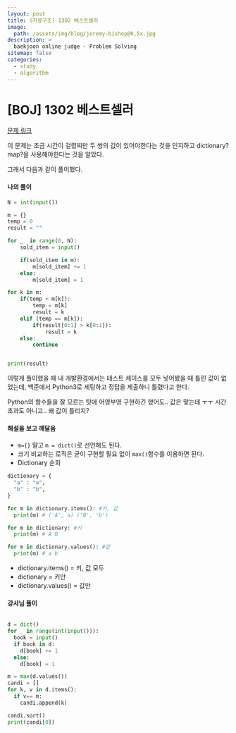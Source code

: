 ```yaml
---
layout: post
title: (자료구조) 1302 베스트셀러
image:
  path: /assets/img/blog/jeremy-bishop@0,5x.jpg
description: >
  baekjoon online judge - Problem Solving
sitemap: false
categories:
  - study
  - algorithm
---
```


# [BOJ] 1302 베스트셀러

[문제 링크](https://boj.kr/1302)

이 문제는 조금 시간이 걸렸찌만 두 쌍의 값이 있어야한다는 것을 인지하고 dictionary? map?을 사용해야한다는 것을 알았다.

그래서 다음과 같이 풀이했다.

#### 나의 풀이

```python
N = int(input())

m = {}
temp = 0
result = ""

for _  in range(0, N):
    sold_item = input()

    if(sold_item in m):
        m[sold_item] += 1
    else:
        m[sold_item] = 1

for k in m:
    if(temp < m[k]):
        temp = m[k]
        result = k
    elif (temp == m[k]):
        if(result[0:1] > k[0:1]):
            result = k
    else:
        continue


print(result)

```

이렇게 풀이했을 때 내 개발환경에서는 테스트 케이스를 모두 넣어봤을 때 틀린 값이 없었는데,
백준에서 Python3로 세팅하고 정답을 제출하니 틀렸다고 한다.

Python의 함수들을 잘 모르는 탓에 어영부영 구현하긴 했어도.. 값은 맞는데 ㅜㅜ 시간 초과도 아니고.. 왜 값이 틀리지?


#### 해설을 보고 깨달음
* `m={}` 말고 `m = dict()`로 선언해도 된다.
* 크기 비교하는 로직은 굳이 구현할 필요 없이 `max()`함수를 이용하면 된다.
* Dictionary 순회

```python
dictionary = {
  "a" : "a",
  "b" : "b",
}

for m in dictionary.items(): #키, 값
  print(m) # ('A', a) ('B', 'b')

for m in dictionary: #키
  print(m) # A B  

for m in dictionary.values(): #값
  print(m) # a b  

```
* dictionary.items() = 키, 값 모두
* dictionary = 키만
* dictionary.values() = 값만



#### 강사님 풀이

```python

d = dict()
for _ in range(int(input())):
  book = input()
  if book in d:
    d[book] += 1
  else:
    d[book] = 1

m = max(d.values())
candi = []
for k, v in d.items():
  if v== m:
    candi.append(k)

candi.sort()
print(candi[0])

```
